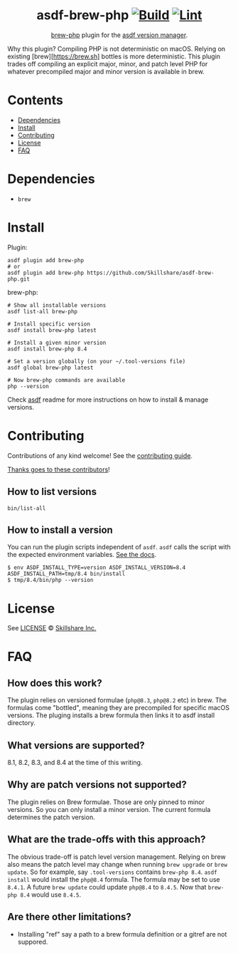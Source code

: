 <div align="center">

# asdf-brew-php [![Build](https://github.com/skillshare/asdf-brew-php/actions/workflows/build.yml/badge.svg)](https://github.com/skillshare/asdf-brew-php/actions/workflows/build.yml) [![Lint](https://github.com/skillshare/asdf-brew-php/actions/workflows/lint.yml/badge.svg)](https://github.com/skillshare/asdf-brew-php/actions/workflows/lint.yml)

[brew-php](https://github.com/Skillshare/asdf-brew-php) plugin for the [asdf version manager](https://asdf-vm.com).

</div>

Why this plugin? Compiling PHP is not deterministic on macOS. Relying
on existing [brew][https://brew.sh] bottles is more deterministic.
This plugin trades off compiling an explicit major, minor, and patch
level PHP for whatever precompiled major and minor version is
available in brew.

# Contents

- [Dependencies](#dependencies)
- [Install](#install)
- [Contributing](#contributing)
- [License](#license)
- [FAQ](#faq)

# Dependencies

- `brew`

# Install

Plugin:

```shell
asdf plugin add brew-php
# or
asdf plugin add brew-php https://github.com/Skillshare/asdf-brew-php.git
```

brew-php:

```shell
# Show all installable versions
asdf list-all brew-php

# Install specific version
asdf install brew-php latest

# Install a given minor version
asdf install brew-php 8.4

# Set a version globally (on your ~/.tool-versions file)
asdf global brew-php latest

# Now brew-php commands are available
php --version
```

Check [asdf](https://github.com/asdf-vm/asdf) readme for more instructions on how to
install & manage versions.

# Contributing

Contributions of any kind welcome! See the [contributing guide](contributing.md).

[Thanks goes to these contributors](https://github.com/skillshare/asdf-brew-php/graphs/contributors)!

## How to list versions

```shell
bin/list-all
```

## How to install a version

You can run the plugin scripts independent of `asdf`. `asdf` calls the
script with the expected environment variables. [See the
docs](https://asdf-vm.com/plugins/create.html#bin-install).

```shell
$ env ASDF_INSTALL_TYPE=version ASDF_INSTALL_VERSION=8.4 ASDF_INSTALL_PATH=tmp/8.4 bin/install
$ tmp/8.4/bin/php --version
```

# License

See [LICENSE](LICENSE) © [Skillshare Inc.](https://github.com/Skillshare)

# FAQ

## How does this work?

The plugin relies on versioned formulae (`php@8.3`, `php@8.2` etc) in
brew. The formulas come "bottled", meaning they are precompiled for
specific macOS versions. The pluging installs a brew formula then
links it to asdf install directory.

## What versions are supported?

8.1, 8.2, 8.3, and 8.4 at the time of this writing.

## Why are patch versions not supported?

The plugin relies on Brew formulae. Those are only pinned to minor
versions. So you can only install a minor version. The current formula
determines the patch version.

## What are the trade-offs with this approach?

The obvious trade-off is patch level version management. Relying on
brew also means the patch level may change when running `brew upgrade`
or `brew update`. So for example, say `.tool-versions` contains
`brew-php 8.4`. `asdf install` would install the `php@8.4` formula.
The formula may be set to use `8.4.1`. A future `brew update` could
update `php@8.4` to `8.4.5`. Now that `brew-php 8.4` would use
`8.4.5`.

## Are there other limitations?

- Installing "ref" say a path to a brew formula definition or a gitref
  are not suppored.
